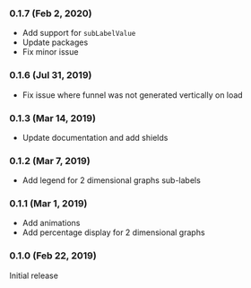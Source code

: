 ### 0.1.7 (Feb 2, 2020)

* Add support for `subLabelValue`
* Update packages
* Fix minor issue

### 0.1.6 (Jul 31, 2019)

* Fix issue where funnel was not generated vertically on load

### 0.1.3 (Mar 14, 2019)

* Update documentation and add shields

### 0.1.2 (Mar 7, 2019)

* Add legend for 2 dimensional graphs sub-labels

### 0.1.1 (Mar 1, 2019)

* Add animations
* Add percentage display for 2 dimensional graphs

### 0.1.0 (Feb 22, 2019)

Initial release
